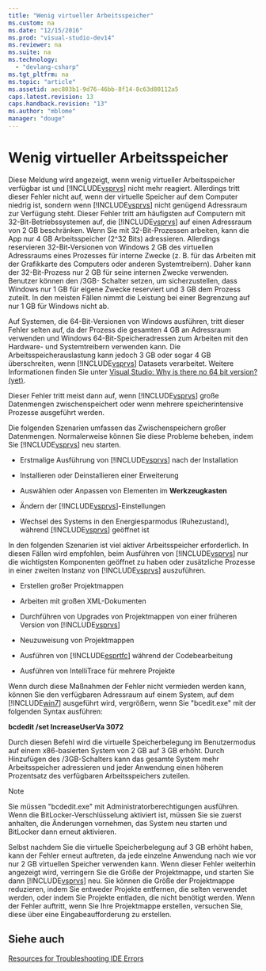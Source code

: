 ```yaml
---
title: "Wenig virtueller Arbeitsspeicher"
ms.custom: na
ms.date: "12/15/2016"
ms.prod: "visual-studio-dev14"
ms.reviewer: na
ms.suite: na
ms.technology: 
  - "devlang-csharp"
ms.tgt_pltfrm: na
ms.topic: "article"
ms.assetid: aec803b1-9d76-46bb-8f14-8c63d80112a5
caps.latest.revision: 13
caps.handback.revision: "13"
ms.author: "mblome"
manager: "douge"
---
```

# Wenig virtueller Arbeitsspeicher
Diese Meldung wird angezeigt, wenn wenig virtueller Arbeitsspeicher verfügbar ist und [!INCLUDE[vsprvs](../assembler/masm/includes/vsprvs_md.md)] nicht mehr reagiert.  Allerdings tritt dieser Fehler nicht auf, wenn der virtuelle Speicher auf dem Computer niedrig ist, sondern wenn [!INCLUDE[vsprvs](../assembler/masm/includes/vsprvs_md.md)] nicht genügend Adressraum zur Verfügung steht.  Dieser Fehler tritt am häufigsten auf Computern mit 32\-Bit\-Betriebssystemen auf, die [!INCLUDE[vsprvs](../assembler/masm/includes/vsprvs_md.md)] auf einen Adressraum von 2 GB beschränken.  Wenn Sie mit 32\-Bit\-Prozessen arbeiten, kann die App nur 4 GB Arbeitsspeicher \(2^32 Bits\) adressieren.  Allerdings reservieren 32\-Bit\-Versionen von Windows 2 GB des virtuellen Adressraums eines Prozesses für interne Zwecke \(z. B. für das Arbeiten mit der Grafikkarte des Computers oder anderen Systemtreibern\).  Daher kann der 32\-Bit\-Prozess nur 2 GB für seine internen Zwecke verwenden.  Benutzer können den \/3GB\- Schalter setzen, um sicherzustellen, dass Windows nur 1 GB für eigene Zwecke reserviert und 3 GB dem Prozess zuteilt.  In den meisten Fällen nimmt die Leistung bei einer Begrenzung auf nur 1 GB für Windows nicht ab.  
  
 Auf Systemen, die 64\-Bit\-Versionen von Windows ausführen, tritt dieser Fehler selten auf, da der Prozess die gesamten 4 GB an Adressraum verwenden und Windows 64\-Bit\-Speicheradressen zum Arbeiten mit den Hardware\- und Systemtreibern verwenden kann.  Die Arbeitsspeicherauslastung kann jedoch 3 GB oder sogar 4 GB überschreiten, wenn [!INCLUDE[vsprvs](../assembler/masm/includes/vsprvs_md.md)] Datasets verarbeitet.  Weitere Informationen finden Sie unter [Visual Studio: Why is there no 64 bit version? \(yet\)](http://go.microsoft.com/fwlink/?LinkId=246307).  
  
 Dieser Fehler tritt meist dann auf, wenn [!INCLUDE[vsprvs](../assembler/masm/includes/vsprvs_md.md)] große Datenmengen zwischenspeichert oder wenn mehrere speicherintensive Prozesse ausgeführt werden.  
  
 Die folgenden Szenarien umfassen das Zwischenspeichern großer Datenmengen. Normalerweise können Sie diese Probleme beheben, indem Sie [!INCLUDE[vsprvs](../assembler/masm/includes/vsprvs_md.md)] neu starten.  
  
-   Erstmalige Ausführung von [!INCLUDE[vsprvs](../assembler/masm/includes/vsprvs_md.md)] nach der Installation  
  
-   Installieren oder Deinstallieren einer Erweiterung  
  
-   Auswählen oder Anpassen von Elementen im **Werkzeugkasten**  
  
-   Ändern der [!INCLUDE[vsprvs](../assembler/masm/includes/vsprvs_md.md)]\-Einstellungen  
  
-   Wechsel des Systems in den Energiesparmodus \(Ruhezustand\), während [!INCLUDE[vsprvs](../assembler/masm/includes/vsprvs_md.md)] geöffnet ist  
  
 In den folgenden Szenarien ist viel aktiver Arbeitsspeicher erforderlich.  In diesen Fällen wird empfohlen, beim Ausführen von [!INCLUDE[vsprvs](../assembler/masm/includes/vsprvs_md.md)] nur die wichtigsten Komponenten geöffnet zu haben oder zusätzliche Prozesse in einer zweiten Instanz von [!INCLUDE[vsprvs](../assembler/masm/includes/vsprvs_md.md)] auszuführen.  
  
-   Erstellen großer Projektmappen  
  
-   Arbeiten mit großen XML\-Dokumenten  
  
-   Durchführen von Upgrades von Projektmappen von einer früheren Version von [!INCLUDE[vsprvs](../assembler/masm/includes/vsprvs_md.md)]  
  
-   Neuzuweisung von Projektmappen  
  
-   Ausführen von [!INCLUDE[esprtfc](../misc/includes/esprtfc_md.md)] während der Codebearbeitung  
  
-   Ausführen von IntelliTrace für mehrere Projekte  
  
 Wenn durch diese Maßnahmen der Fehler nicht vermieden werden kann, können Sie den verfügbaren Adressraum auf einem System, auf dem [!INCLUDE[win7](../build/includes/win7_md.md)] ausgeführt wird, vergrößern, wenn Sie "bcedit.exe" mit der folgenden Syntax ausführen:  
  
 **bcdedit \/set IncreaseUserVa 3072**  
  
 Durch diesen Befehl wird die virtuelle Speicherbelegung im Benutzermodus auf einem x86\-basierten System von 2 GB auf 3 GB erhöht.  Durch Hinzufügen des \/3GB\-Schalters kann das gesamte System mehr Arbeitsspeicher adressieren und jeder Anwendung einen höheren Prozentsatz des verfügbaren Arbeitsspeichers zuteilen.  
  
> [!NOTE]
>  Sie müssen "bcdedit.exe" mit Administratorberechtigungen ausführen.  Wenn die BitLocker\-Verschlüsselung aktiviert ist, müssen Sie sie zuerst anhalten, die Änderungen vornehmen, das System neu starten und BitLocker dann erneut aktivieren.  
  
 Selbst nachdem Sie die virtuelle Speicherbelegung auf 3 GB erhöht haben, kann der Fehler erneut auftreten, da jede einzelne Anwendung nach wie vor nur 2 GB virtuellen Speicher verwenden kann.  Wenn dieser Fehler weiterhin angezeigt wird, verringern Sie die Größe der Projektmappe, und starten Sie dann [!INCLUDE[vsprvs](../assembler/masm/includes/vsprvs_md.md)] neu.  Sie können die Größe der Projektmappe reduzieren, indem Sie entweder Projekte entfernen, die selten verwendet werden, oder indem Sie Projekte entladen, die nicht benötigt werden.  Wenn der Fehler auftritt, wenn Sie Ihre Projektmappe erstellen, versuchen Sie, diese über eine Eingabeaufforderung zu erstellen.  
  
## Siehe auch  
 [Resources for Troubleshooting IDE Errors](../Topic/Resources%20for%20Troubleshooting%20Integrated%20Development%20Environment%20Errors.md)